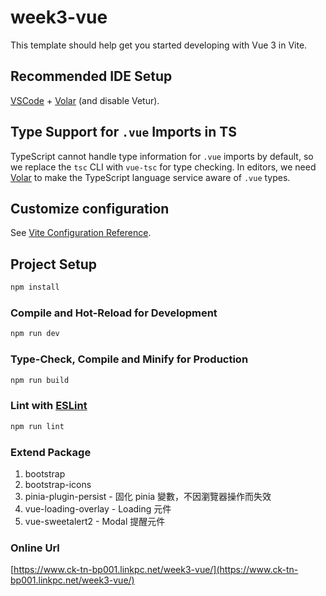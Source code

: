 # week3-vue

This template should help get you started developing with Vue 3 in Vite.

## Recommended IDE Setup

[VSCode](https://code.visualstudio.com/) + [Volar](https://marketplace.visualstudio.com/items?itemName=Vue.volar) (and disable Vetur).

## Type Support for `.vue` Imports in TS

TypeScript cannot handle type information for `.vue` imports by default, so we replace the `tsc` CLI with `vue-tsc` for type checking. In editors, we need [Volar](https://marketplace.visualstudio.com/items?itemName=Vue.volar) to make the TypeScript language service aware of `.vue` types.

## Customize configuration

See [Vite Configuration Reference](https://vitejs.dev/config/).

## Project Setup

```sh
npm install
```

### Compile and Hot-Reload for Development

```sh
npm run dev
```

### Type-Check, Compile and Minify for Production

```sh
npm run build
```

### Lint with [ESLint](https://eslint.org/)

```sh
npm run lint
```

### Extend Package
1. bootstrap
2. bootstrap-icons
3. pinia-plugin-persist - 固化 pinia 變數，不因瀏覽器操作而失效
4. vue-loading-overlay - Loading 元件
5. vue-sweetalert2 - Modal 提醒元件

### Online Url
[https://www.ck-tn-bp001.linkpc.net/week3-vue/](https://www.ck-tn-bp001.linkpc.net/week3-vue/)
